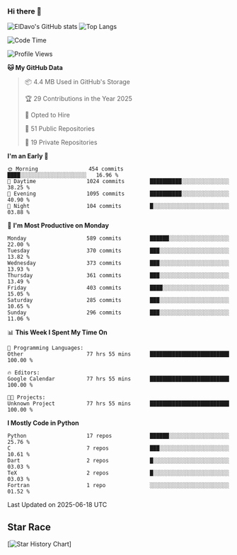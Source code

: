 ### Hi there 👋
![ElDavo's GitHub stats](https://github-readme-stats.vercel.app/api?username=ElDavoo&show_icons=true&theme=chartreuse-dark)
![Top Langs](https://github-readme-stats.vercel.app/api/top-langs/?username=ElDavoo&theme=chartreuse-dark&layout=compact)

<!--START_SECTION:waka-->
![Code Time](http://img.shields.io/badge/Code%20Time-3%2C441%20hrs%2028%20mins-blue)

![Profile Views](http://img.shields.io/badge/Profile%20Views-3-blue)

**🐱 My GitHub Data** 

> 📦 4.4 MB Used in GitHub's Storage 
 > 
> 🏆 29 Contributions in the Year 2025
 > 
> 💼 Opted to Hire
 > 
> 📜 51 Public Repositories 
 > 
> 🔑 19 Private Repositories 
 > 
**I'm an Early 🐤** 

```text
🌞 Morning                454 commits         ████░░░░░░░░░░░░░░░░░░░░░   16.96 % 
🌆 Daytime                1024 commits        ██████████░░░░░░░░░░░░░░░   38.25 % 
🌃 Evening                1095 commits        ██████████░░░░░░░░░░░░░░░   40.90 % 
🌙 Night                  104 commits         █░░░░░░░░░░░░░░░░░░░░░░░░   03.88 % 
```
📅 **I'm Most Productive on Monday** 

```text
Monday                   589 commits         ██████░░░░░░░░░░░░░░░░░░░   22.00 % 
Tuesday                  370 commits         ███░░░░░░░░░░░░░░░░░░░░░░   13.82 % 
Wednesday                373 commits         ███░░░░░░░░░░░░░░░░░░░░░░   13.93 % 
Thursday                 361 commits         ███░░░░░░░░░░░░░░░░░░░░░░   13.49 % 
Friday                   403 commits         ████░░░░░░░░░░░░░░░░░░░░░   15.05 % 
Saturday                 285 commits         ███░░░░░░░░░░░░░░░░░░░░░░   10.65 % 
Sunday                   296 commits         ███░░░░░░░░░░░░░░░░░░░░░░   11.06 % 
```


📊 **This Week I Spent My Time On** 

```text
💬 Programming Languages: 
Other                    77 hrs 55 mins      █████████████████████████   100.00 % 

🔥 Editors: 
Google Calendar          77 hrs 55 mins      █████████████████████████   100.00 % 

🐱‍💻 Projects: 
Unknown Project          77 hrs 55 mins      █████████████████████████   100.00 % 
```

**I Mostly Code in Python** 

```text
Python                   17 repos            ██████░░░░░░░░░░░░░░░░░░░   25.76 % 
C                        7 repos             ███░░░░░░░░░░░░░░░░░░░░░░   10.61 % 
Dart                     2 repos             █░░░░░░░░░░░░░░░░░░░░░░░░   03.03 % 
TeX                      2 repos             █░░░░░░░░░░░░░░░░░░░░░░░░   03.03 % 
Fortran                  1 repo              ░░░░░░░░░░░░░░░░░░░░░░░░░   01.52 % 
```




 Last Updated on 2025-06-18 UTC
<!--END_SECTION:waka-->

## Star Race

[![Star History Chart](https://api.star-history.com/svg?repos=ElDavoo/WhatsApp-Crypt14-Crypt15-Decrypter,ElDavoo/TuringOS,EliteAndroidApps/WhatsApp-Crypt12-Decrypter,KnugiHK/Whatsapp-Chat-Exporter&type=Date)]
